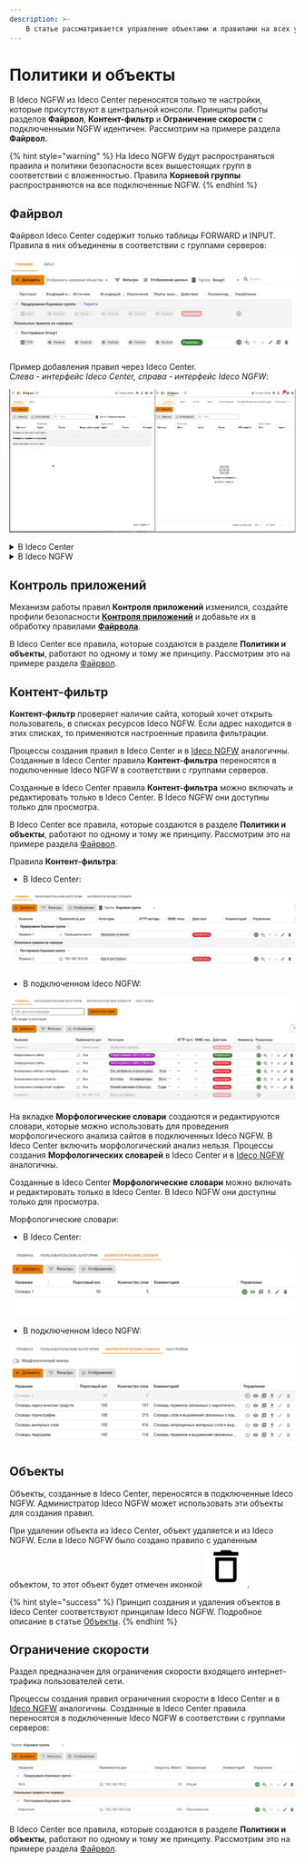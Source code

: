 ```yaml
---
description: >-
    В статье рассматривается управление объектами и правилами на всех устройствах, подключенных к Ideco Center.
---
```


# Политики и объекты

В Ideco NGFW из Ideco Center переносятся только те настройки, которые присутствуют в центральной консоли. Принципы работы разделов **Файрвол**, **Контент-фильтр** и **Ограничение скорости** с подключенными NGFW идентичен. Рассмотрим на примере раздела **Файрвол**.

{% hint style="warning" %}
На Ideco NGFW будут распространяться правила и политики безопасности всех вышестоящих групп в соответствии с вложенностью. Правила **Корневой группы** распространяются на все подключенные NGFW.
{% endhint %}

## Файрвол

Файрвол Ideco Center содержит только таблицы FORWARD и INPUT. Правила в них объединены в соответствии с группами серверов:

![](/.gitbook/assets/cc-firewall1.png)

Пример добавления правил через Ideco Center.\
*Слева - интерфейс Ideco Сenter, справа - интерфейс Ideco NGFW*:

![](/.gitbook/assets/cc-firewall.gif)

<!-- ![](/.gitbook/assets/cc-firewall-gif.png) -->

<details>

<summary>В Ideco Center</summary>

Созданные в Ideco Center правила FORWARD отображаются в виде двух таблиц: **Начальные правила** и **Конечные правила**. Правила применяются на подключенных Ideco NGFW в следующем порядке: сначала - **Начальные правила** Ideco Center, затем - **Локальные правила** NGFW, затем - **Конечные правила** Ideco Center.

Чтобы созданное правило попало в таблицу **Начальные правила**, укажите в строке **Вид правила** значение **Предправило**. Если правило требуется разместить в таблице **Конечные правила**, выберите значение **Постправило**.

Правила можно включать и редактировать только в Ideco Center. В Ideco NGFW они доступны только для просмотра. Перемещать правила между таблицами **Начальные правила** и **Конечные правила** нельзя.

**Начальные правила** и **Конечные правила** в Ideco Center создаются для определенной группы серверов. Группа указывается при создании правила в строке **Группа серверов**.

Чтобы увидеть все правила, распространяющиеся на группу серверов, выберите название группы над таблицей:

![](/.gitbook/assets/cc-firewall1.gif)

<!-- В таблице отобразятся все правила, распространяющиеся на выбранную группу, с учетом вложенности групп. -->

Чтобы изменить группу серверов, на которую распространяется правило, нажмите на ![](/.gitbook/assets/icon-edit.png) и измените группу в соответствующей строке.

</details>

<details>

<summary>В Ideco NGFW</summary>

Таблица в Ideco NGFW визуально делится на три части: верхняя, средняя и нижняя.

![](/.gitbook/assets/cc-firewall2.png)

В верхнюю и нижнюю часть переносятся правила из подключенного Ideco Center. Управление этими правилами в Ideco NGFW невозможно. *Верхняя* часть соответствует таблице **Начальные правила** в Ideco Center. *Нижняя* часть - таблице **Конечные правила**.

В *средней* части находятся **Локальные правила**, которые создаются администратором NGFW в самом NGFW.

{% hint style="success" %}
**Локальные правила на серверах Ideco NGFW** не видны в интерфейсе Ideco Center. \
Для просмотра перейдите в раздел **Серверы**, нажмите на ![](/.gitbook/assets/icon-eye.png) в строке с нужным Ideco NGFW и перейдите в раздел **Файрвол**.
{% endhint %}

</details>

## Контроль приложений

Механизм работы правил **Контроля приложений** изменился, создайте профили безопасности **[Контроля приложений](/settings-cc/security-profiles.md#контроль-приложений)** и добавьте их в обработку правилами **[Файрвола](/settings-cc/policies-and-objects.md#файрвол)**.

В Ideco Center все правила, которые создаются в разделе **Политики и объекты**, работают по одному и тому же принципу. Рассмотрим это на примере раздела [Файрвол](/settings-cc/policies-and-objects.md#fairvol).

## Контент-фильтр

**Контент-фильтр** проверяет наличие сайта, который хочет открыть пользователь, в списках ресурсов Ideco NGFW. Если адрес находится в этих списках, то применяются настроенные правила фильтрации.

Процессы создания правил в Ideco Center и в [Ideco NGFW](/settings/access-rules/content-filter/rules.md) аналогичны. Созданные в Ideco Center правила **Контент-фильтра** переносятся в подключенные Ideco NGFW в соответствии с группами серверов.

Созданные в Ideco Center правила **Контент-фильтра** можно включать и редактировать только в Ideco Center. В Ideco NGFW они доступны только для просмотра.

В Ideco Center все правила, которые создаются в разделе **Политики и объекты**, работают по одному и тому же принципу. Рассмотрим это на примере раздела [Файрвол](/settings-cc/policies-and-objects.md#fairvol).

Правила **Контент-фильтра**:

* В Ideco Center:

![](/.gitbook/assets/cc-content-filter.png)

* В подключенном Ideco NGFW:

![](/.gitbook/assets/content-filter30.png)

На вкладке **Морфологические словари** создаются и редактируются словари, которые можно использовать для проведения морфологического анализа сайтов в подключенных Ideco NGFW. В Ideco Center включить морфологический анализ нельзя. Процессы создания **Морфологических словарей** в Ideco Center и в [Ideco NGFW](/settings/access-rules/content-filter/morphological-dictionaries.md) аналогичны.

Созданные в Ideco Center **Морфологические словари** можно включать и редактировать только в Ideco Center. В Ideco NGFW они доступны только для просмотра.

Морфологические словари:

* В Ideco Center:

![](/.gitbook/assets/cc-content-filter1.png)

* В подключенном Ideco NGFW:

![](/.gitbook/assets/content-filter31.png)

## Объекты

Объекты, созданные в Ideco Center, переносятся в подключенные Ideco NGFW. Администратор Ideco NGFW может использовать эти объекты для создания правил.

При удалении объекта из Ideco Center, объект удаляется и из Ideco NGFW. Если в Ideco NGFW было создано правило с удаленным объектом, то этот объект будет отмечен иконкой ![](/.gitbook/assets/icon-delete.png).

{% hint style="success" %}
Принцип создания и удаления объектов в Ideco Center соответствуют принципам Ideco NGFW. Подробное описание в статье [Объекты](/settings/access-rules/aliases.md).
{% endhint %}

## Ограничение скорости

Раздел предназначен для ограничения скорости входящего интернет-трафика пользователей сети.

Процессы создания правил ограничения скорости в Ideco Center и в [Ideco NGFW](/settings/access-rules/shaper.md) аналогичны. Созданные в Ideco Center правила переносятся в подключенные Ideco NGFW в соответствии с группами серверов:

![](/.gitbook/assets/cc_shaper.png)

В Ideco Center все правила, которые создаются в разделе **Политики и объекты**, работают по одному и тому же принципу. Рассмотрим это на примере раздела [Файрвол](/settings-cc/policies-and-objects.md#fairvol).

